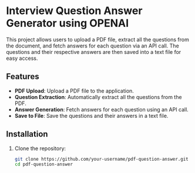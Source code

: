 # Interview Question Answer Generator using OPENAI

This project allows users to upload a PDF file, extract all the questions from the document, and fetch answers for each question via an API call. The questions and their respective answers are then saved into a text file for easy access.

## Features

- **PDF Upload**: Upload a PDF file to the application.
- **Question Extraction**: Automatically extract all the questions from the PDF.
- **Answer Generation**: Fetch answers for each question using an API call.
- **Save to File**: Save the questions and their answers in a text file.

## Installation

1. Clone the repository:
   ```bash
   git clone https://github.com/your-username/pdf-question-answer.git
   cd pdf-question-answer
